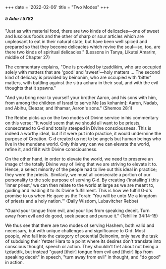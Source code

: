 +++
date = '2022-02-06'
title = "Two Modes"
+++

##### 5 Adar I 5782

"Just as with material food, there are two kinds of delicacies—one of sweet and luscious foods and the other of sharp or sour articles which are unpleasant to eat in their natural state, but have been well spiced and prepared so that they become delicacies which revive the soul—so, too, are there two kinds of spiritual delicacies." (Lessons in Tanya, Likutei Amarim, middle of Chapter 27)

The commentary explains, "One is provided by tzaddikim, who are occupied solely with matters that are 'good' and 'sweet'—holy matters ... The second kind of delicacy is provided by beinonim, who are occupied with 'bitter' matters, with battling against the sitra achara in their soul, and with the evil thoughts that it spawns."

"And you bring near to yourself your brother Aaron, and his sons with him, from among the children of Israel to serve Me [as kohanim]: Aaron, Nadab, and Abihu, Eleazar, and Ithamar, Aaron's sons." (Shemos 28:1)

The Rebbe picks up on the two modes of Divine service in his commentary on this verse: "It would seem that we should all want to be priests, consecrated to G‑d and totally steeped in Divine consciousness. This is indeed a worthy ideal, but if it were put into practice, it would undermine the purpose of Creation. G‑d created us not to be angels but human beings who live in the mundane world. Only this way can we can elevate the world, refine it, and fill it with Divine consciousness.

On the other hand, in order to elevate the world, we need to preserve an image of the totally Divine way of living that we are striving to elevate it to. Hence, a select minority of the people had to live out this ideal in practice; they were the priests. Similarly, we must all consecrate a portion of our personality to the sole purpose of serving G‑d. By creating ('installing') this 'inner priest,' we can then relate to the world at large as we are meant to, guiding and leading it to its Divine fulfillment. This is how we fulfill G‑d's promise to us when He gave us the Torah: 'You will be unto Me a kingdom of priests and a holy nation.'" (Daily Wisdom, Lubavitcher Rebbe)

"Guard your tongue from evil, and your lips from speaking deceit. Turn away from evil and do good, seek peace and pursue it." (Tehillim 34:14-15)

We thus see that there are two modes of serving Hashem, both valid and necessary, but with unique challenges and significance to G‑d. Most people, who fall into the category of potential Beinonim, only have the task of subduing their Yetzer Hara to a point where its desires don't translate into conscious thought, speech or action. They shouldn't fret about not being a tzdaddik, but instead "guard [their] tongue from evil and [their] lips from speaking deceit" in speech, "turn away from evil" in thought, and "do good" in action.
